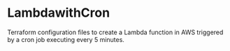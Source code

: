 # LambdawithCron
Terraform configuration files to create a Lambda function in AWS triggered by a cron job executing every 5 minutes.
